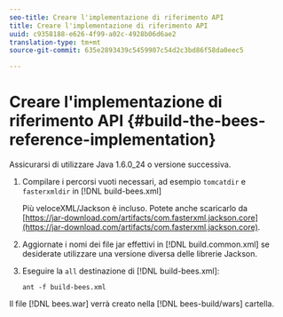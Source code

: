 ```yaml
---
seo-title: Creare l'implementazione di riferimento API
title: Creare l'implementazione di riferimento API
uuid: c9358188-e626-4f99-a02c-4928b06d6ae2
translation-type: tm+mt
source-git-commit: 635e2893439c5459907c54d2c3bd86f58da0eec5

---
```



# Creare l&#39;implementazione di riferimento API {#build-the-bees-reference-implementation}

Assicurarsi di utilizzare Java 1.6.0_24 o versione successiva.
1. Compilare i percorsi vuoti necessari, ad esempio `tomcatdir` e `fasterxmldir` in [!DNL build-bees.xml]

   Più veloceXML/Jackson è incluso. Potete anche scaricarlo da [https://jar-download.com/artifacts/com.fasterxml.jackson.core](https://jar-download.com/artifacts/com.fasterxml.jackson.core).
1. Aggiornate i nomi dei file jar effettivi in [!DNL build.common.xml] se desiderate utilizzare una versione diversa delle librerie Jackson.
1. Eseguire la `all` destinazione di [!DNL build-bees.xml]:

   ```
   ant -f build-bees.xml
   ```

Il file [!DNL bees.war] verrà creato nella [!DNL bees-build/wars] cartella.